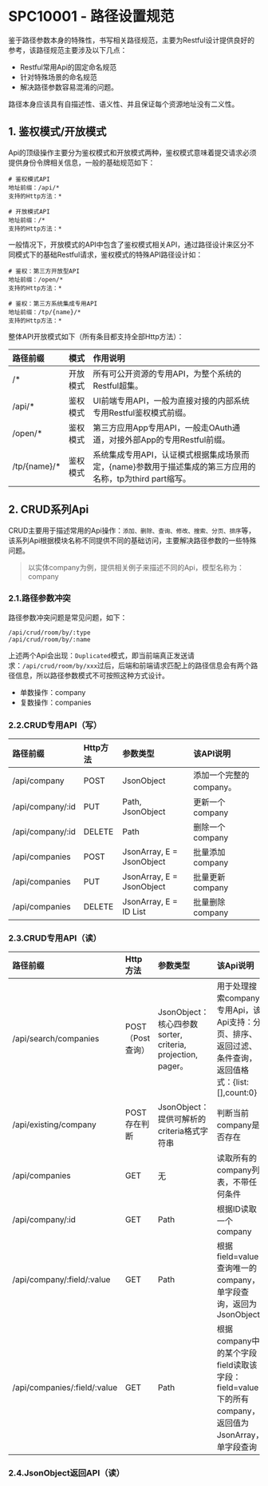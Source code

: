 # SPC10001 - 路径设置规范

鉴于路径参数本身的特殊性，书写相关路径规范，主要为Restful设计提供良好的参考，该路径规范主要涉及以下几点：

* Restful常用Api的固定命名规范
* 针对特殊场景的命名规范
* 解决路径参数容易混淆的问题。

路径本身应该具有自描述性、语义性、并且保证每个资源地址没有二义性。

## 1. 鉴权模式/开放模式

Api的顶级操作主要分为鉴权模式和开放模式两种，鉴权模式意味着提交请求必须提供身份令牌相关信息，一般的基础规范如下：

```shell
# 鉴权模式API
地址前缀：/api/*
支持的Http方法：*

# 开放模式API
地址前缀：/*
支持的Http方法：*
```

一般情况下，开放模式的API中包含了鉴权模式相关API，通过路径设计来区分不同模式下的基础Restful请求，鉴权模式的特殊API路径设计如：

```shell
# 鉴权：第三方开放型API
地址前缀：/open/*
支持的Http方法：*

# 鉴权：第三方系统集成专用API
地址前缀：/tp/{name}/*
支持的Http方法：*
```

整体API开放模式如下（所有条目都支持全部Http方法）：

| 路径前缀 | 模式 | 作用说明 |
| :--- | :--- | :--- |
| /\* | 开放模式 | 所有可公开资源的专用API，为整个系统的Restful超集。 |
| /api/\* | 鉴权模式 | UI前端专用API，一般为直接对接的内部系统专用Restful鉴权模式前缀。 |
| /open/\* | 鉴权模式 | 第三方应用App专用API，一般走OAuth通道，对接外部App的专用Restful前缀。 |
| /tp/{name}/\* | 鉴权模式 | 系统集成专用API，认证模式根据集成场景而定，{name}参数用于描述集成的第三方应用的名称，tp为third part缩写。 |

## 2. CRUD系列Api

CRUD主要用于描述常用的Api操作：`添加、删除、查询、修改、搜索、分页、排序`等，该系列Api根据模块名称不同提供不同的基础访问，主要解决路径参数的一些特殊问题。

> 以实体company为例，提供相关例子来描述不同的Api，模型名称为：company

### 2.1.路径参数冲突

路径参数冲突问题是常见问题，如下：

```shell
/api/crud/room/by/:type
/api/crud/room/by/:name
```

上述两个Api会出现：`Duplicated`模式，即当前端真正发送请求：`/api/crud/room/by/xxx`过后，后端和前端请求匹配上的路径信息会有两个路径信息，所以路径参数模式不可按照这种方式设计。

* 单数操作：company
* 复数操作：companies

### 2.2.CRUD专用API（写）

| 路径前缀 | Http方法 | 参数类型 | 该API说明 |
| :--- | :--- | :--- | :--- |
| /api/company | POST | JsonObject | 添加一个完整的company。 |
| /api/company/:id | PUT | Path, JsonObject | 更新一个company |
| /api/company/:id | DELETE | Path | 删除一个company |
| /api/companies | POST | JsonArray, E = JsonObject | 批量添加company |
| /api/companies | PUT | JsonArray, E = JsonObject | 批量更新company |
| /api/companies | DELETE | JsonArray, E = ID List | 批量删除company |

### 2.3.CRUD专用API（读）

| 路径前缀 | Http方法 | 参数类型 | 该Api说明 |
| :--- | :--- | :--- | :--- |
| /api/search/companies | POST（Post查询） | JsonObject：核心四参数sorter, criteria, projection, pager。 | 用于处理搜索company专用Api，该Api支持：分页、排序、返回过滤、条件查询，返回值格式：{list:\[\],count:0} |
| /api/existing/company | POST存在判断 | JsonObject：提供可解析的criteria格式字符串 | 判断当前company是否存在 |
| /api/companies | GET | 无 | 读取所有的company列表，不带任何条件 |
| /api/company/:id | GET | Path | 根据ID读取一个company |
| /api/company/:field/:value | GET | Path | 根据field=value查询唯一的company，单字段查询，返回为JsonObject |
| /api/companies/:field/:value | GET | Path | 根据company中的某个字段field读取该字段：field=value下的所有company，返回值为JsonArray，单字段查询 |

### 2.4.JsonObject返回API（读）





